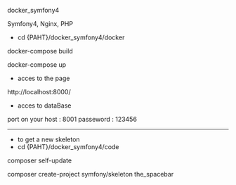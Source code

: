 docker_symfony4

Symfony4, Nginx, PHP 

* cd {PAHT}/docker_symfony4/docker

docker-compose build

docker-compose up

* acces to the page 

http://localhost:8000/

* acces to dataBase

port on your host : 8001 passeword : 123456

--------------------------------------------------------------

* to get a new skeleton
* cd {PAHT}/docker_symfony4/code

composer self-update

composer create-project symfony/skeleton the_spacebar
